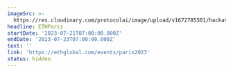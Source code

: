 ```yaml
---
imageSrc: >-
  https://res.cloudinary.com/protocolai/image/upload/v1672785501/hackathons/ethparis_xsnor2.png
headline: ETHParis
startDate: '2023-07-21T07:00:00.000Z'
endDate: '2023-07-23T07:00:00.000Z'
text: ''
link: 'https://ethglobal.com/events/paris2023'
status: hidden
---
```


